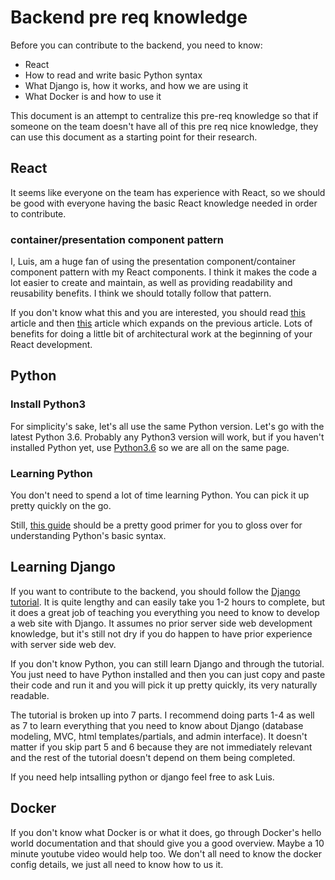 # Backend pre req knowledge

Before you can contribute to the backend, you need to know:

* React
* How to read and write basic Python syntax
* What Django is, how it works, and how we are using it
* What Docker is and how to use it

This document is an attempt to centralize this pre-req knowledge so that if someone on the team doesn't have all of this pre req nice knowledge, they can use this document as a starting point for their research.

## React

It seems like everyone on the team has experience with React, so we should be good with everyone having the basic React knowledge needed in order to contribute.

### container/presentation component pattern

I, Luis, am a huge fan of using the presentation component/container component pattern with my React components. I think it makes the code a lot easier to create and maintain, as well as providing readability and reusability benefits. I think we should totally follow that pattern.

If you don't know what this and you are interested, you should read [this](https://medium.com/@learnreact/container-components-c0e67432e005#.kl8mxicpq) article and then [this](https://medium.com/@dan_abramov/smart-and-dumb-components-7ca2f9a7c7d0#.b8n3tcz4n) article which expands on the previous article. Lots of benefits for doing a little bit of architectural work at the beginning of your React development.

## Python

### Install Python3

For simplicity's sake, let's all use the same Python version. Let's go with the latest Python 3.6. Probably any Python3 version will work, but if you haven't installed Python yet, use [Python3.6](https://www.python.org/downloads/release/python-360/) so we are all on the same page.

### Learning Python

You don't need to spend a lot of time learning Python. You can pick it up pretty quickly on the go.

Still, [this guide](http://www.tutorialspoint.com/python/python_quick_guide.htm) should be a pretty good primer for you to gloss over for understanding Python's basic syntax.

## Learning Django

If you want to contribute to the backend, you should follow the [Django tutorial](https://docs.djangoproject.com/en/1.10/intro/tutorial01/). It is quite lengthy and can easily take you 1-2 hours to complete, but it does a great job of teaching you everything you need to know to develop a web site with Django. It assumes no prior server side web development knowledge, but it's still not dry if you do happen to have prior experience with server side web dev.

If you don't know Python, you can still learn Django and through the tutorial. You just need to have Python installed and then you can just copy and paste their code and run it and you will pick it up pretty quickly, its very naturally readable.

The tutorial is broken up into 7 parts. I recommend doing parts 1-4 as well as 7 to learn everything that you need to know about Django (database modeling, MVC, html templates/partials, and admin interface). It doesn't matter if you skip part 5 and 6 because they are not immediately relevant and the rest of the tutorial doesn't depend on them being completed.

If you need help intsalling python or django feel free to ask Luis. 

## Docker

If you don't know what Docker is or what it does, go through Docker's hello world documentation and that should give you a good overview. Maybe a 10 minute youtube video would help too. We don't all need to know the docker config details, we just all need to know how to us it.
